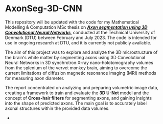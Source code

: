 # AxonSeg-3D-CNN

This repository will be updated with the code for my Mathematical Modelling &amp; Computation MSc thesis on <u>***Axon segmentation using 3D Convolutional Neural Networks***</u>, conducted at the Technical University of Denmark (DTU) between February and July 2023. The code is intended for use in ongoing research at DTU, and it is currently not publicly available.

The aim of this project was to explore and analyze the 3D microstructure of the brain's white matter by segmenting axons using 3D Convolutional Neural Networks in 3D synchrotron X-ray nano-holotomography volumes from the splenium of the vervet monkey brain, aiming to overcome the current limitations of diffusion magnetic resonance imaging (MRI) methods for measuring axon diameter.

The report concentrated on analyzing and preparing volumetric image data, creating a framework to train and evaluate the **3D U-Net** model and the concept of **Cross-hair filters** for segmenting axons, and gaining insights into the shape of predicted axons. The main goal is to accurately label axonal structures within the provided data volumes.

*
